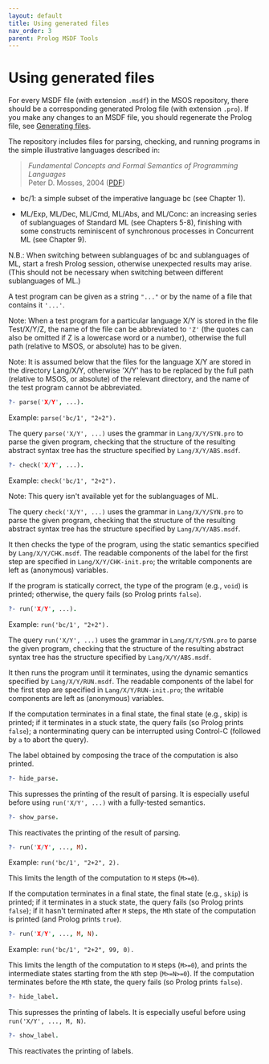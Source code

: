 ```yaml
---
layout: default
title: Using generated files
nav_order: 3
parent: Prolog MSDF Tools
---
```


# Using generated files

For every MSDF file (with extension `.msdf`) in the MSOS repository,
there should be a corresponding generated Prolog file (with extension
`.pro`). If you make any changes to an MSDF file, you should regenerate
the Prolog file, see [Generating files](generating).

The repository includes files for parsing, checking, and running
programs in the simple illustrative languages described in:

> _Fundamental Concepts and Formal Semantics of Programming Languages_  
> Peter D. Mosses, 2004 
> ([PDF](https://github.com/pdmosses/prolog-msos-tool/blob/master/Notes.pdf))

* bc/1: a simple subset of the imperative language bc (see Chapter 1).

* ML/Exp, ML/Dec, ML/Cmd, ML/Abs, and ML/Conc: an increasing series of
  sublanguages of Standard ML (see Chapters 5-8), finishing with some
  constructs reminiscent of synchronous processes in Concurrent ML
  (see Chapter 9).

N.B.: When switching between sublanguages of bc and sublanguages of
ML, start a fresh Prolog session, otherwise unexpected results may
arise.  (This should not be necessary when switching between different
sublanguages of ML.)

A test program can be given as a string `"..."` or by the name of a file
that contains it `'...'`.

Note: When a test program for a particular language X/Y is stored in
the file Test/X/Y/Z, the name of the file can be abbreviated to `'Z'`
(the quotes can also be omitted if Z is a lowercase word or a number),
otherwise the full path (relative to MSOS, or absolute) has to be given.

Note: It is assumed below that the files for the language X/Y are
stored in the directory Lang/X/Y, otherwise 'X/Y' has to be replaced
by the full path (relative to MSOS, or absolute) of the relevant
directory, and the name of the test program cannot be abbreviated.

```prolog
?- parse('X/Y', ...).
```
   Example: `parse('bc/1', "2+2").`

   The query `parse('X/Y', ...)` uses the grammar in `Lang/X/Y/SYN.pro` to
   parse the given program, checking that the structure of the resulting
   abstract syntax tree has the structure specified by `Lang/X/Y/ABS.msdf`.

```prolog
?- check('X/Y', ...).
```
   Example: `check('bc/1', "2+2").`

   Note: This query isn't available yet for the sublanguages of ML.

   The query `check('X/Y', ...)` uses the grammar in `Lang/X/Y/SYN.pro` to
   parse the given program, checking that the structure of the resulting
   abstract syntax tree has the structure specified by `Lang/X/Y/ABS.msdf`.

   It then checks the type of the program, using the static semantics
   specified by `Lang/X/Y/CHK.msdf`. The readable components of the label
   for the first step are specified in `Lang/X/Y/CHK-init.pro`; the writable
   components are left as (anonymous) variables.

   If the program is statically correct, the type of the program (e.g.,
   `void`) is printed; otherwise, the query fails (so Prolog prints `false`).

```prolog
?- run('X/Y', ...).
```
   Example: `run('bc/1', "2+2").`

   The query `run('X/Y', ...)` uses the grammar in `Lang/X/Y/SYN.pro` to
   parse the given program, checking that the structure of the resulting
   abstract syntax tree has the structure specified by `Lang/X/Y/ABS.msdf`.

   It then runs the program until it terminates, using the dynamic
   semantics specified by `Lang/X/Y/RUN.msdf`. The readable components of
   the label for the first step are specified in `Lang/X/Y/RUN-init.pro`;
   the writable components are left as (anonymous) variables.

   If the computation terminates in a final state, the final state (e.g.,
   skip) is printed; if it terminates in a stuck state, the query fails
   (so Prolog prints `false`); a nonterminating query can be interrupted
   using Control-C (followed by `a` to abort the query).

   The label obtained by composing the trace of the computation is
   also printed.

```prolog
?- hide_parse.
```
   This supresses the printing of the result of parsing. It is
   especially useful before using `run('X/Y', ...)` with a fully-tested
   semantics.

```prolog
?- show_parse.
```
   This reactivates the printing of the result of parsing.

```prolog
?- run('X/Y', ..., M).
```
   Example: `run('bc/1', "2+2", 2).`

   This limits the length of the computation to `M` steps (`M>=0`).

   If the computation terminates in a final state, the final state (e.g.,
   `skip`) is printed; if it terminates in a stuck state, the query fails
   (so Prolog prints `false`); if it hasn't terminated after `M` steps, the
   `M`th state of the computation is printed (and Prolog prints `true`).

```prolog
?- run('X/Y', ..., M, N).
```
   Example: `run('bc/1', "2+2", 99, 0).`

   This limits the length of the computation to `M` steps (`M>=0`),
   and prints the intermediate states starting from the `N`th step
   (`M>=N>=0`). If the computation terminates before the `M`th state,
   the query fails (so Prolog prints `false`).

```prolog
?- hide_label.
```
   This supresses the printing of labels. It is especially useful before
   using `run('X/Y', ..., M, N)`.

```prolog
?- show_label.
```
   This reactivates the printing of labels.
